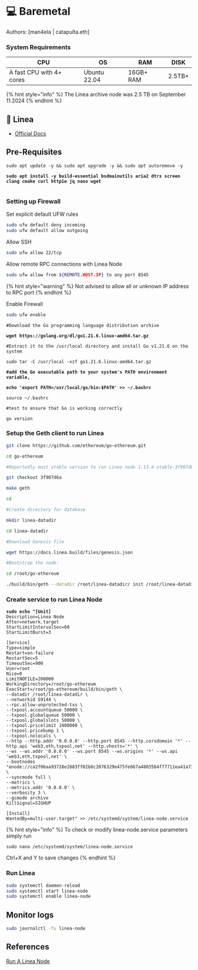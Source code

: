 # 💻 Baremetal

Authors: \[man4ela | catapulta.eth]

### System Requirements <a href="#system-requirements" id="system-requirements"></a>

| CPU                      | OS           | RAM       | DISK   |
| ------------------------ | ------------ | --------- | ------ |
| A fast CPU with 4+ cores | Ubuntu 22.04 | 16GB+ RAM | 2.5TB+ |

{% hint style="info" %}
The Linea archive node was 2.5 TB on September 11.2024
{% endhint %}

## 🔲 Linea

* [Official Docs](https://docs.linea.build/build-on-linea/run-a-node#step-3-1)

## Pre-Requisites

<pre class="language-bash"><code class="lang-bash">sudo apt update -y &#x26;&#x26; sudo apt upgrade -y &#x26;&#x26; sudo apt autoremove -y

<strong>sudo apt install -y build-essential bsdmainutils aria2 dtrx screen clang cmake curl httpie jq nano wget
</strong>
</code></pre>

### Setting up Firewall

Set explicit default UFW rules

```bash
sudo ufw default deny incoming
sudo ufw default allow outgoing
```

Allow SSH

```bash
sudo ufw allow 22/tcp
```

Allow remote RPC connections with Linea Node

```bash
sudo ufw allow from ${REMOTE.HOST.IP} to any port 8545
```

{% hint style="warning" %}
Not advised to allow all or unknown IP address to RPC port
{% endhint %}

Enable Firewall

```bash
sudo ufw enable
```

<pre class="language-bash"><code class="lang-bash">#Download the Go programming language distribution archive

<strong>wget https://golang.org/dl/go1.21.6.linux-amd64.tar.gz
</strong><strong>
</strong>#Extract it to the /usr/local directory and install Go v1.21.6 on the system

sudo tar -C /usr/local -xzf go1.21.6.linux-amd64.tar.gz
<strong>
</strong><strong>#add the Go executable path to your system's PATH environment variable, 
</strong><strong>
</strong><strong>echo 'export PATH=/usr/local/go/bin:$PATH' >> ~/.bashrc
</strong>
source ~/.bashrc

#test to ensure that Go is working correctly

go version
</code></pre>

### Setup the Geth client to run Linea

```bash
git clone https://github.com/ethereum/go-ethereum.git

cd go-ethereum

#Reportedly most stable version to run Linea node 1.13.4-stable-3f907d6a

git checkout 3f907d6a

make geth

cd

#Create directory for database

mkdir linea-datadir

cd linea-datadir

#Download Genesis file

wget https://docs.linea.build/files/genesis.json

#Bootstrap the node:

cd /root/go-ethereum

./build/bin/geth --datadir /root/linea-datadir/ init /root/linea-datadir/genesis.json
```

### Create service to run Linea Node

<pre class="language-bash"><code class="lang-bash"><strong>sudo echo "[Unit]
</strong>Description=Linea Node
After=network.target
StartLimitIntervalSec=60
StartLimitBurst=3

[Service]
Type=simple
Restart=on-failure
RestartSec=5
TimeoutSec=900
User=root
Nice=0
LimitNOFILE=200000
WorkingDirectory=/root/go-ethereum
ExecStart=/root/go-ethereum/build/bin/geth \
--datadir /root/linea-datadir \
--networkid 59144 \
--rpc.allow-unprotected-txs \
--txpool.accountqueue 50000 \
--txpool.globalqueue 50000 \
--txpool.globalslots 50000 \
--txpool.pricelimit 1000000 \
--txpool.pricebump 1 \
--txpool.nolocals \
--http --http.addr '0.0.0.0' --http.port 8545 --http.corsdomain '*' --http.api 'web3,eth,txpool,net' --http.vhosts='*' \
--ws --ws.addr '0.0.0.0' --ws.port 8545 --ws.origins '*' --ws.api 'web3,eth,txpool,net' \
--bootnodes "enode://ca2f06aa93728e2883ff02b0c2076329e475fe667a48035b4f77711ea41a73cf6cb2ff232804c49538ad77794185d83295b57ddd2be79eefc50a9dd5c48bbb2e@3.23.106.165:30303,enode://eef91d714494a1ceb6e06e5ce96fe5d7d25d3701b2d2e68c042b33d5fa0e4bf134116e06947b3f40b0f22db08f104504dd2e5c790d8bcbb6bfb1b7f4f85313ec@3.133.179.213:30303,enode://cfd472842582c422c7c98b0f2d04c6bf21d1afb2c767f72b032f7ea89c03a7abdaf4855b7cb2dc9ae7509836064ba8d817572cf7421ba106ac87857836fa1d1b@3.145.12.13:30303" \
--syncmode full \
--metrics \
--metrics.addr '0.0.0.0' \
--verbosity 3 \
--gcmode archive
KillSignal=SIGHUP

[Install]
WantedBy=multi-user.target" >> /etc/systemd/system/linea-node.service
</code></pre>

{% hint style="info" %}
To check or modify linea-node.service parameters simply run&#x20;

`sudo nano /etc/systemd/system/linea-node.service`

Ctrl+X and Y to save changes
{% endhint %}

### Run Linea

```bash
sudo systemctl daemon-reload
sudo systemctl start linea-node
sudo systemctl enable linea-node
```

## Monitor logs

```bash
sudo journalctl -fu linea-node
```

## References

[Run A Linea Node](https://docs.linea.build/build-on-linea/run-a-node#step-3-1)
